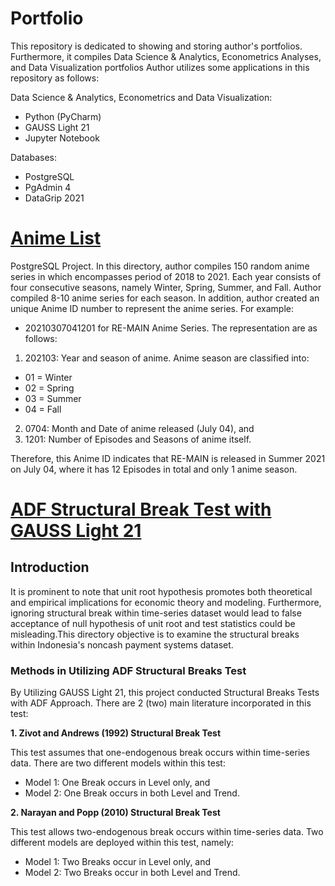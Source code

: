 # Portfolio
This repository is dedicated to showing and storing author's portfolios. 
Furthermore, it compiles Data Science & Analytics, Econometrics Analyses, and Data Visualization portfolios
Author utilizes some applications in this repository as follows:

Data Science & Analytics, Econometrics and Data Visualization:
- Python (PyCharm)
- GAUSS Light 21
- Jupyter Notebook

Databases:
- PostgreSQL
- PgAdmin 4
- DataGrip 2021

# [Anime List](https://github.com/madisuryapr/Projects/tree/main/Anime%20List)
PostgreSQL Project. In this directory, author compiles 150 random anime series in which encompasses period of 2018 to 2021.
Each year consists of four consecutive seasons, namely Winter, Spring, Summer, and Fall. Author compiled 8-10 anime series for each season.
In addition, author created an unique Anime ID number to represent the anime series. For example:
-  20210307041201 for RE-MAIN Anime Series. The representation are as follows:
1. 202103: Year and season of anime. Anime season are classified into:
- 01 = Winter
- 02 = Spring
- 03 = Summer
- 04 = Fall

2. 0704: Month and Date of anime released (July 04), and
3. 1201: Number of Episodes and Seasons of anime itself.

Therefore, this Anime ID indicates that RE-MAIN is released in Summer 2021 on July 04, where it has 12 Episodes in total and only 1 anime season.

# [ADF Structural Break Test with GAUSS Light 21](https://github.com/madisuryapr/Projects/tree/main/ADF%20Structural%20Break%20Test%20with%20GAUSS%20Light%2021)

## Introduction
It is prominent to note that unit root hypothesis promotes both theoretical and empirical implications for economic theory and modeling. Furthermore, ignoring structural break within time-series dataset would lead to false acceptance of null hypothesis of unit root and test statistics could be misleading.This directory objective is to examine the structural breaks within Indonesia's noncash payment systems dataset.

### Methods in Utilizing ADF Structural Breaks Test
By Utilizing GAUSS Light 21, this project conducted Structural Breaks Tests with ADF Approach. There are 2 (two) main literature incorporated in this test:

**1. Zivot and Andrews (1992) Structural Break Test**

This test assumes that one-endogenous break occurs within time-series data. There are two different models within this test:
- Model 1: One Break occurs in Level only, and
- Model 2: One Break occurs in both Level and Trend.

**2. Narayan and Popp (2010) Structural Break Test**

This test allows two-endogenous break occurs within time-series data. Two different models are deployed within this test, namely:
- Model 1: Two Breaks occur in Level only, and
- Model 2: Two Breaks occur in both Level and Trend.
